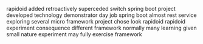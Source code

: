 rapidoid added retroactively superceded switch spring boot project developed technology demonstrator day job spring boot almost rest service exploring several micro framework project chose look rapidoid rapidoid experiment consequence different framework normally many learning given small nature experiment may fully exercise framework